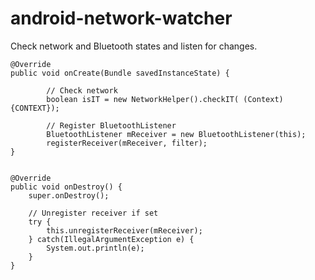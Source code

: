 # android-network-watcher
Check network and Bluetooth states and listen for changes.

```
@Override
public void onCreate(Bundle savedInstanceState) {

		// Check network
		boolean isIT = new NetworkHelper().checkIT( (Context) {CONTEXT});

		// Register BluetoothListener
		BluetoothListener mReceiver = new BluetoothListener(this);
		registerReceiver(mReceiver, filter);
}


@Override
public void onDestroy() {
    super.onDestroy();

    // Unregister receiver if set
    try {
        this.unregisterReceiver(mReceiver);
    } catch(IllegalArgumentException e) {
        System.out.println(e);
    }
}
```